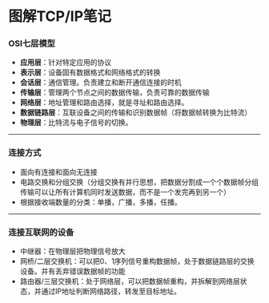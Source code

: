 # 图解TCP/IP笔记

### OSI七层模型

- **应用层**：针对特定应用的协议
- **表示层**：设备固有数据格式和网络格式的转换
- **会话层**：通信管理。负责建立和断开通信连接的时机
- **传输层**：管理两个节点之间的数据传输，负责可靠的数据传输
- **网络层**：地址管理和路由选择，就是寻址和路由选择。
- **数据链路层**：互联设备之间的传输和识别数据帧（将数据帧转换为比特流）
- **物理层**：比特流与电子信号的切换。

---

### 连接方式

- 面向有连接和面向无连接
- 电路交换和分组交换（分组交换有并行思想，把数据分割成一个个数据帧分组传输可以让所有计算机同时发送数据，而不是一个发完再到另一个）
- 根据接收端数量的分类：单播，广播，多播，任播。

---

### 连接互联网的设备

- 中继器：在物理层把物理信号放大
- 网桥/二层交换机：可以把0、1序列信号重构数据帧，处于数据链路层的交换设备。并有丢弃错误数据帧的功能
- 路由器/三层交换机：处于网络层，可以把数据帧重构，并拆解到网络层状态，并通过IP地址判断网络路径，转发至目标地址。